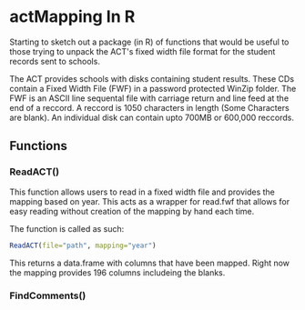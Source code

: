 # actMapping In R


Starting to sketch out a package (in R) of functions that would be useful to those trying to unpack the ACT's fixed width file format for the student records sent to schools. 

The ACT provides schools with disks containing student results. These CDs contain a Fixed Width File (FWF) in a password protected WinZip folder. The FWF is an ASCII line sequental file with carriage return and line feed at the end of a reccord. A reccord is 1050 characters in length (Some Characters are blank). An individual disk can contain upto 700MB or 600,000 reccords.




## Functions

### ReadACT()
This function allows users to read in a fixed width file and provides the mapping based on year. This acts as a wrapper for read.fwf that allows for easy reading without creation of the mapping by hand each time.


The function is called as such:


```R
ReadACT(file="path", mapping="year")

```

This returns a data.frame with columns that have been mapped. Right now the mapping provides 196 columns includeing the blanks. 


### FindComments()
